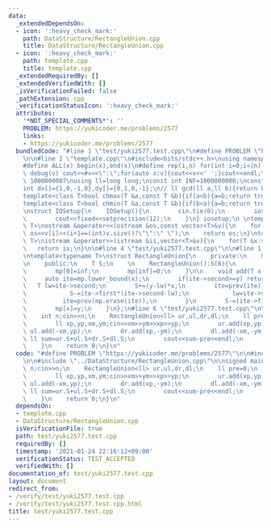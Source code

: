 ```yaml
---
data:
  _extendedDependsOn:
  - icon: ':heavy_check_mark:'
    path: DataStructure/RectangleUnion.cpp
    title: DataStructure/RectangleUnion.cpp
  - icon: ':heavy_check_mark:'
    path: template.cpp
    title: template.cpp
  _extendedRequiredBy: []
  _extendedVerifiedWith: []
  _isVerificationFailed: false
  _pathExtension: cpp
  _verificationStatusIcon: ':heavy_check_mark:'
  attributes:
    '*NOT_SPECIAL_COMMENTS*': ''
    PROBLEM: https://yukicoder.me/problems/2577
    links:
    - https://yukicoder.me/problems/2577
  bundledCode: "#line 1 \"test/yuki2577.test.cpp\"\n#define PROBLEM \"https://yukicoder.me/problems/2577\"\
    \n\n#line 1 \"template.cpp\"\n#include<bits/stdc++.h>\nusing namespace std;\n\
    #define ALL(x) begin(x),end(x)\n#define rep(i,n) for(int i=0;i<(n);i++)\n#define\
    \ debug(v) cout<<#v<<\":\";for(auto x:v){cout<<x<<' ';}cout<<endl;\n#define mod\
    \ 1000000007\nusing ll=long long;\nconst int INF=1000000000;\nconst ll LINF=1001002003004005006ll;\n\
    int dx[]={1,0,-1,0},dy[]={0,1,0,-1};\n// ll gcd(ll a,ll b){return b?gcd(b,a%b):a;}\n\
    template<class T>bool chmax(T &a,const T &b){if(a<b){a=b;return true;}return false;}\n\
    template<class T>bool chmin(T &a,const T &b){if(b<a){a=b;return true;}return false;}\n\
    \nstruct IOSetup{\n    IOSetup(){\n        cin.tie(0);\n        ios::sync_with_stdio(0);\n\
    \        cout<<fixed<<setprecision(12);\n    }\n} iosetup;\n \ntemplate<typename\
    \ T>\nostream &operator<<(ostream &os,const vector<T>&v){\n    for(int i=0;i<(int)v.size();i++)\
    \ os<<v[i]<<(i+1==(int)v.size()?\"\":\" \");\n    return os;\n}\ntemplate<typename\
    \ T>\nistream &operator>>(istream &is,vector<T>&v){\n    for(T &x:v)is>>x;\n \
    \   return is;\n}\n\n#line 4 \"test/yuki2577.test.cpp\"\n\n#line 1 \"DataStructure/RectangleUnion.cpp\"\
    \ntemplate<typename T>\nstruct RectangleUnion{\n    private:\n    map<T,T> mp;\n\
    \n    public:\n    T S;\n    \n    RectangleUnion():S(0){\n        const T inf=numeric_limits<T>::max()/2;\n\
    \        mp[0]=inf;\n        mp[inf]=0;\n    }\n\n    void add(T x,T y){\n   \
    \     auto ite=mp.lower_bound(x);\n        if(ite->second>=y) return ;\n     \
    \   T lw=ite->second;\n        S+=(y-lw)*x;\n        ite=prev(ite);\n        while(ite->second<=y){\n\
    \            S-=ite->first*(ite->second-lw);\n            lw=ite->second;\n  \
    \          ite=prev(mp.erase(ite));\n        }\n        S-=(ite->first)*(y-lw);\n\
    \        mp[x]=y;\n    }\n};\n#line 6 \"test/yuki2577.test.cpp\"\n\nsigned main(){\n\
    \    int n;cin>>n;\n    RectangleUnion<ll> ur,ul,dr,dl;\n    ll pre=0;\n    while(n--){\n\
    \        ll xp,yp,xm,ym;cin>>xm>>ym>>xp>>yp;\n        ur.add(xp,yp);\n       \
    \ ul.add(-xm,yp);\n        dr.add(xp,-ym);\n        dl.add(-xm,-ym);\n       \
    \ ll sum=ur.S+ul.S+dr.S+dl.S;\n        cout<<sum-pre<<endl;\n        pre=sum;\n\
    \    }\n    return 0;\n}\n"
  code: "#define PROBLEM \"https://yukicoder.me/problems/2577\"\n\n#include \"../template.cpp\"\
    \n\n#include \"../DataStructure/RectangleUnion.cpp\"\n\nsigned main(){\n    int\
    \ n;cin>>n;\n    RectangleUnion<ll> ur,ul,dr,dl;\n    ll pre=0;\n    while(n--){\n\
    \        ll xp,yp,xm,ym;cin>>xm>>ym>>xp>>yp;\n        ur.add(xp,yp);\n       \
    \ ul.add(-xm,yp);\n        dr.add(xp,-ym);\n        dl.add(-xm,-ym);\n       \
    \ ll sum=ur.S+ul.S+dr.S+dl.S;\n        cout<<sum-pre<<endl;\n        pre=sum;\n\
    \    }\n    return 0;\n}\n"
  dependsOn:
  - template.cpp
  - DataStructure/RectangleUnion.cpp
  isVerificationFile: true
  path: test/yuki2577.test.cpp
  requiredBy: []
  timestamp: '2021-01-24 22:16:12+09:00'
  verificationStatus: TEST_ACCEPTED
  verifiedWith: []
documentation_of: test/yuki2577.test.cpp
layout: document
redirect_from:
- /verify/test/yuki2577.test.cpp
- /verify/test/yuki2577.test.cpp.html
title: test/yuki2577.test.cpp
---
```

